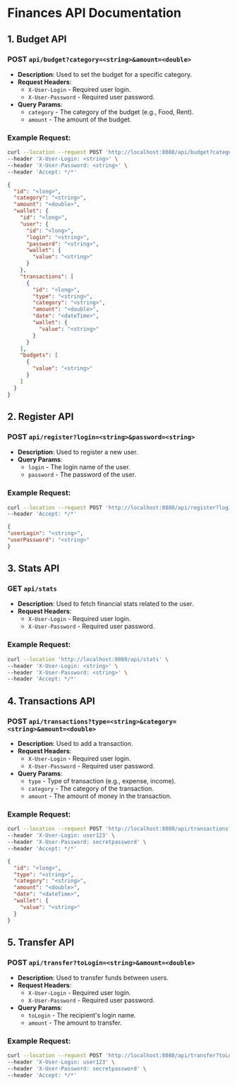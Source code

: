 # Finances API Documentation

## 1. Budget API

### **POST** `api/budget?category=<string>&amount=<double>`

- **Description**: Used to set the budget for a specific category.
- **Request Headers**:
    - `X-User-Login` - Required user login.
    - `X-User-Password` - Required user password.
- **Query Params**:
    - `category` - The category of the budget (e.g., Food, Rent).
    - `amount` - The amount of the budget.

### **Example Request**:
```bash
curl --location --request POST 'http://localhost:8080/api/budget?category=%3Cstring%3E&amount=%3Cdouble%3E' \
--header 'X-User-Login: <string>' \
--header 'X-User-Password: <string>' \
--header 'Accept: */*'
```
```json
{
  "id": "<long>",
  "category": "<string>",
  "amount": "<double>",
  "wallet": {
    "id": "<long>",
    "user": {
      "id": "<long>",
      "login": "<string>",
      "password": "<string>",
      "wallet": {
        "value": "<string>"
      }
    },
    "transactions": [
      {
        "id": "<long>",
        "type": "<string>",
        "category": "<string>",
        "amount": "<double>",
        "date": "<dateTime>",
        "wallet": {
          "value": "<string>"
        }
      }
    ],
    "budgets": [
      {
        "value": "<string>"
      }
    ]
  }
}

```
## 2. Register API

### **POST** `api/register?login=<string>&password=<string>`

- **Description**: Used to register a new user.
- **Query Params**:
    - `login` - The login name of the user.
    - `password` - The password of the user.

### **Example Request**:
```bash
curl --location --request POST 'http://localhost:8080/api/register?login=user123&password=secretpassword' \
--header 'Accept: */*'
```
```json
{
"userLogin": "<string>",
"userPassword": "<string>"
}
```
## 3. Stats API

### **GET** `api/stats`

- **Description**: Used to fetch financial stats related to the user.
- **Request Headers**:
    - `X-User-Login` - Required user login.
    - `X-User-Password` - Required user password.

### **Example Request**:
```bash
curl --location 'http://localhost:8080/api/stats' \
--header 'X-User-Login: <string>' \
--header 'X-User-Password: <string>' \
--header 'Accept: */*'
```

## 4. Transactions API

### **POST** `api/transactions?type=<string>&category=<string>&amount=<double>`

- **Description**: Used to add a transaction.
- **Request Headers**:
    - `X-User-Login` - Required user login.
    - `X-User-Password` - Required user password.
- **Query Params**:
    - `type` - Type of transaction (e.g., expense, income).
    - `category` - The category of the transaction.
    - `amount` - The amount of money in the transaction.

### **Example Request**:
```bash
curl --location --request POST 'http://localhost:8080/api/transactions?type=Expense&category=Food&amount=50.00' \
--header 'X-User-Login: user123' \
--header 'X-User-Password: secretpassword' \
--header 'Accept: */*'
```
```json
{
  "id": "<long>",
  "type": "<string>",
  "category": "<string>",
  "amount": "<double>",
  "date": "<dateTime>",
  "wallet": {
    "value": "<string>"
  }
}
```
## 5. Transfer API

### **POST** `api/transfer?toLogin=<string>&amount=<double>`

- **Description**: Used to transfer funds between users.
- **Request Headers**:
    - `X-User-Login` - Required user login.
    - `X-User-Password` - Required user password.
- **Query Params**:
    - `toLogin` - The recipient's login name.
    - `amount` - The amount to transfer.

### **Example Request**:
```bash
curl --location --request POST 'http://localhost:8080/api/transfer?toLogin=anotherUser&amount=20.00' \
--header 'X-User-Login: user123' \
--header 'X-User-Password: secretpassword' \
--header 'Accept: */*'
```
